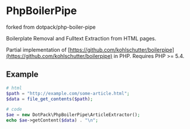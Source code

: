 # PhpBoilerPipe
forked from dotpack/php-boiler-pipe

Boilerplate Removal and Fulltext Extraction from HTML pages.

Partial implementation of [https://github.com/kohlschutter/boilerpipe](https://github.com/kohlschutter/boilerpipe) in PHP. Requires PHP >= 5.4.

## Example

``` php
# html
$path = "http://example.com/some-article.html";
$data = file_get_contents($path);

# code
$ae = new DotPack\PhpBoilerPipe\ArticleExtractor();
echo $ae->getContent($data) . "\n";
```

